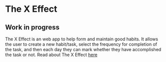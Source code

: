 # The X Effect
## Work in progress
The X Effect is an web app to help form and maintain good habits. It allows the user to create a new habit/task, select the frequency for completion of the task, and then each day they can mark whether they have accomplished the task or not. Read about The X Effect [here](http://bitserum.com/the-x-effect-self-discipline-and-habit-control/)
